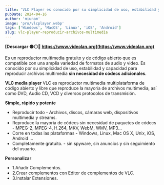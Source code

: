 ```yaml
---
title: 'VLC Player es conocido por su simplicidad de uso, estabilidad y capacidad para reproducir archivos multimedia'
pubDate: 2024-04-16
author: 'miunam'
image: 'pro/vlcplayer.webp'
tags: ['Windows', 'MacOS', 'Linux', 'iOS', 'Android']
slug: vlc-player-reproducir-archivos-multimedia
---
```

**[Descargar 🟢⚪️🔴 https://www.videolan.org](https://www.videolan.org)**

Es un reproductor multimedia gratuito y de código abierto que es compatible con una amplia variedad de formatos de audio y video. Es conocido por su simplicidad de uso, estabilidad y capacidad para reproducir archivos multimedia **sin necesidad de códecs adicionales**.

**VLC media player** VLC es reproductor multimedia multiplataforma de código abierto y libre que reproduce la mayoría de archivos multimedia, así como DVD, Audio CD, VCD y diversos protocolos de transmisión.

**Simple, rápido y potente**
- Reproducir todo - Archivos, discos, cámaras web, dispositivos multimedia y streams.
- Reproduce la mayoria de códecs sin necesidad de paquetes de códecs - MPEG-2, MPEG-4, H.264, MKV, WebM, WMV, MP3...
- Corre en todas las plataformas - Windows, Linux, Mac OS X, Unix, iOS, Android ...
- Completamente gratuito. - sin spyware, sin anuncios y sin seguimiento del usuario.

**Personalizar**
- 1.Añadir Complementos.
- 2.Crear complementos con Editor de complementos de VLC.
- 3.Instalar Extensiones.

